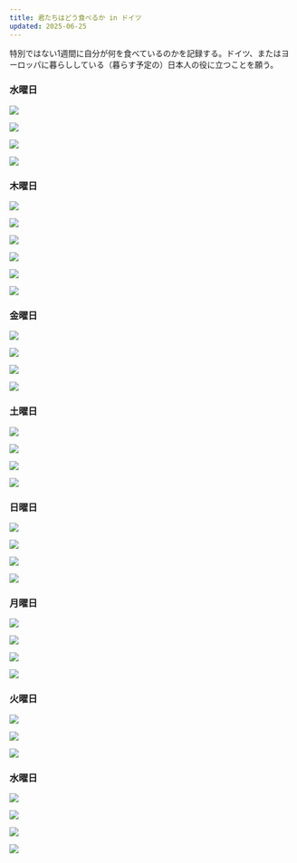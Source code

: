```yaml
---
title: 君たちはどう食べるか in ドイツ
updated: 2025-06-25
---
```


特別ではない1週間に自分が何を食べているのかを記録する。ドイツ、またはヨーロッパに暮らししている（暮らす予定の）日本人の役に立つことを願う。

### 水曜日

![](https://i.imgur.com/oG0ppn2.jpeg)

![](https://i.imgur.com/Kt4D1wU.jpeg)

![](https://i.imgur.com/iHMwGLr.jpeg)

![](https://i.imgur.com/lZT2GaO.jpeg)


### 木曜日

![](https://i.imgur.com/JcJO7Z7.jpeg)

![](https://i.imgur.com/axvK75g.jpeg)

![](https://i.imgur.com/RcefvHw.jpeg)

![](https://i.imgur.com/SBrgRP7.jpeg)

![](https://i.imgur.com/eb8oymH.jpeg)

![](https://i.imgur.com/G4Mbxo9.jpeg)

### 金曜日

![](https://i.imgur.com/UIXZ7JF.jpeg)

![](https://i.imgur.com/zcddBgq.jpeg)

![](https://i.imgur.com/BOLrs9P.jpeg)

![](https://i.imgur.com/DKBLwas.jpeg)


### 土曜日

![](https://i.imgur.com/17iZCiX.jpeg)

![](https://i.imgur.com/hkBsmny.jpeg)

![](https://i.imgur.com/pQ8rjOF.jpeg)

![](https://i.imgur.com/D1cvasu.jpeg)



### 日曜日

![](https://i.imgur.com/P63Bj4h.jpeg)

![](https://i.imgur.com/21xBnyW.jpeg)

![](https://i.imgur.com/4UoODlH.jpeg)

![](https://i.imgur.com/c0RH9oe.jpeg)


### 月曜日

![](https://i.imgur.com/bR4G0vE.jpeg)

![](https://i.imgur.com/Mnszk3a.jpeg)

![](https://i.imgur.com/N570X6i.jpeg)

![](https://i.imgur.com/BO371S2.jpeg)


### 火曜日

![](https://i.imgur.com/ZKi4PyT.jpeg)

![](https://i.imgur.com/ksStdH3.jpeg)

![](https://i.imgur.com/i5H0R7S.jpeg)

### 水曜日

![](https://i.imgur.com/MlT0vsH.jpeg)

![](https://i.imgur.com/rZUgKkr.jpeg)

![](https://i.imgur.com/qJT1YIP.jpeg)

![](https://i.imgur.com/UQbVCKI.jpeg)
